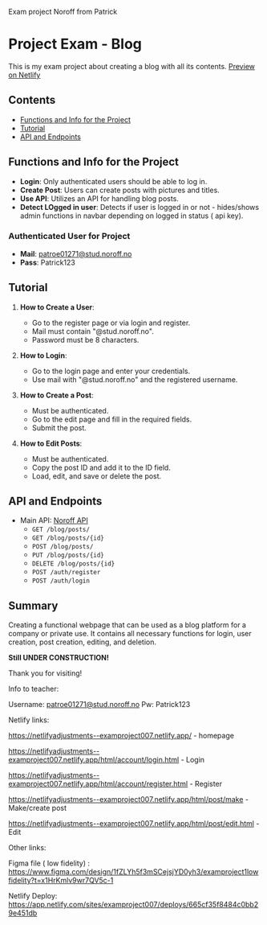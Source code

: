 Exam project Noroff from Patrick 
# Project Exam - Blog

This is my exam project about creating a blog with all its contents. [Preview on Netlify](https://netlifyadjustments--examproject007.netlify.app/)

## Contents
- [Functions and Info for the Project](#functions-and-info-for-the-project)
- [Tutorial](#tutorial)
- [API and Endpoints](#api-and-endpoints)

## Functions and Info for the Project
- **Login**: Only authenticated users should be able to log in.
- **Create Post**: Users can create posts with pictures and titles.
- **Use API**: Utilizes an API for handling blog posts.
- **Detect LOgged in user**: Detects if user is logged in or not - hides/shows admin functions in navbar depending on logged in status ( api key).

### Authenticated User for Project
- **Mail**: patroe01271@stud.noroff.no
- **Pass**: Patrick123


## Tutorial
1. **How to Create a User**:
   - Go to the register page or via login and register.
   - Mail must contain "@stud.noroff.no".
   - Password must be 8 characters.

2. **How to Login**:
   - Go to the login page and enter your credentials.
   - Use mail with "@stud.noroff.no" and the registered username.

3. **How to Create a Post**:
   - Must be authenticated.
   - Go to the edit page and fill in the required fields.
   - Submit the post.

4. **How to Edit Posts**:
   - Must be authenticated.
   - Copy the post ID and add it to the ID field.
   - Load, edit, and save or delete the post.

## API and Endpoints
- Main API: [Noroff API](https://v2.api.noroff.dev/)
  - `GET /blog/posts/`
  - `GET /blog/posts/{id}`
  - `POST /blog/posts/`
  - `PUT /blog/posts/{id}`
  - `DELETE /blog/posts/{id}`
  - `POST /auth/register`
  - `POST /auth/login`

## Summary
Creating a functional webpage that can be used as a blog platform for a company or private use. It contains all necessary functions for login, user creation, post creation, editing, and deletion.

**Still UNDER CONSTRUCTION!**

Thank you for visiting!


Info to teacher:


Username: patroe01271@stud.noroff.no
Pw: Patrick123

Netlify links:

https://netlifyadjustments--examproject007.netlify.app/ - homepage


https://netlifyadjustments--examproject007.netlify.app/html/account/login.html - Login


https://netlifyadjustments--examproject007.netlify.app/html/account/register.html - Register


https://netlifyadjustments--examproject007.netlify.app/html/post/make - Make/create post


https://netlifyadjustments--examproject007.netlify.app/html/post/edit.html - Edit

Other links:

Figma file ( low fidelity) : https://www.figma.com/design/1fZLYh5f3mSCejsjYD0yh3/examproject1lowfidelity?t=x1HrKmlv9wr7QV5c-1

Netlify Deploy:
https://app.netlify.com/sites/examproject007/deploys/665cf35f8484c0bb29e451db
